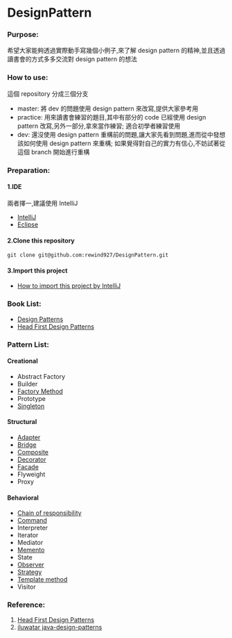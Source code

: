 # DesignPattern

### Purpose:
希望大家能夠透過實際動手寫幾個小例子,來了解 design pattern 的精神,並且透過讀書會的方式多多交流對 design pattern 的想法

### How to use:
這個 repository 分成三個分支
* master: 將 dev 的問題使用 design pattern 來改寫,提供大家參考用
* practice: 用來讀書會練習的題目,其中有部分的 code 已經使用 design pattern 改寫,另外一部分,拿來當作練習;
適合初學者練習使用
* dev: 還沒使用 design pattern 重構前的問題,讓大家先看到問題,進而從中發想該如何使用 design pattern 來重構;
如果覺得對自己的實力有信心,不妨試著從這個 branch 開始進行重構

### Preparation:
#### 1.IDE 
兩者擇一,建議使用 IntelliJ
* [IntelliJ](https://www.jetbrains.com/idea/)
* [Eclipse](https://eclipse.org/downloads/)

#### 2.Clone this repository
<pre><code>git clone git@github.com:rewind927/DesignPattern.git</pre></code>
#### 3.Import this project
* [How to import this project by IntelliJ](https://github.com/rewind927/DesignPattern/wiki/How-to-import-this-project-by-IntelliJ)

### Book List:
* [Design Patterns](http://www.amazon.com/Design-Patterns-Elements-Reusable-Object-Oriented/dp/0201633612)
* [Head First Design Patterns](http://shop.oreilly.com/product/9780596007126.do)

### Pattern List:

#### Creational
*  Abstract Factory
*  Builder
*  [Factory Method](https://github.com/rewind927/DesignPattern/wiki/FactoryMethod)
*  Prototype
*  [Singleton](https://github.com/rewind927/DesignPattern/wiki/Singleton)

#### Structural
*  [Adapter](https://github.com/rewind927/DesignPattern/wiki/Adapter)
*  [Bridge](https://github.com/rewind927/DesignPattern/wiki/Bridge)
*  [Composite](https://github.com/rewind927/DesignPattern/wiki/Composite)
*  [Decorator](https://github.com/rewind927/DesignPattern/wiki/Decorator)
*  [Facade](https://github.com/rewind927/DesignPattern/wiki/Facade)
*  Flyweight
*  Proxy

#### Behavioral
*  [Chain of responsibility](https://github.com/rewind927/DesignPattern/wiki/Chain-of-Resposibility)
*  [Command](https://github.com/rewind927/DesignPattern/wiki/Command)
*  Interpreter
*  Iterator
*  Mediator
*  [Memento](https://github.com/rewind927/DesignPattern/wiki/Memento)
*  State
*  [Observer](https://github.com/rewind927/DesignPattern/wiki/Observer)
*  [Strategy](https://github.com/rewind927/DesignPattern/wiki/Strategy)
*  [Template method](https://github.com/rewind927/DesignPattern/wiki/Template-method)
*  Visitor

### Reference:
1. [Head First Design Patterns](http://www.headfirstlabs.com/books/hfdp/)
2. [iluwatar java-design-patterns](https://github.com/iluwatar/java-design-patterns)
